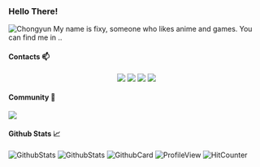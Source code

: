 ### Hello There!
![Chongyun](https://github.com/Fixy48/Fixy48/blob/main/2d6031fd-bcbd-43c2-8070-38e074087739.jpeg)
My name is fixy, someone who likes anime and games.
You can find me in ..


#### Contacts 📫
<p align="center">
  <a href="https://instagram.com/unfamed.fixy"><img src="https://img.shields.io/badge/Instagram-E4405F?style=for-the-badge&logo=instagram&logoColor=white"></a>
  <a href="https://wa.me/6287824053927"><img src="https://img.shields.io/badge/WhatsApp-25D366?style=for-the-badge&logo=whatsapp&logoColor=white"></a>
  <a href=""><img src="https://img.shields.io/badge/portfolio ko-000000?style=for-the-badge&logo=About.me&logoColor=white"></a>
  <a href="https://github.com/riychdwayne"><img src="https://img.shields.io/badge/GitHub-black?style=for-the-badge&logo=github"></a>
</p>

#### Community 👥
<p align "center">
  <a href=""><img src="https://img.shields.io/badge/Discord-5865F2?style=for-the-badge&logo=discord&logoColor=white"></a>
</p>

#### Github Stats 📈
![GithubStats](https://github-readme-stats.vercel.app/api/top-langs/?username=Fixy48&theme=github_dark)
![GithubStats](https://github-readme-stats.vercel.app/api?username=Fixy48&show_icons=true&theme=github_dark)
![GithubCard](https://github-readme-stats.vercel.app/api/pin/?username=Fixy48&repo=Clara-Bot&theme=github_dark)
![ProfileView](https://komarev.com/ghpvc/?username=Fixy48&color=blue&style=for-the-badge&label=Profile+View)
![HitCounter](https://hits.seeyoufarm.com/api/count/incr/badge.svg?url=https%3A%2F%2Fgithub.com%2FFixy481212%2Fhit-counter)
